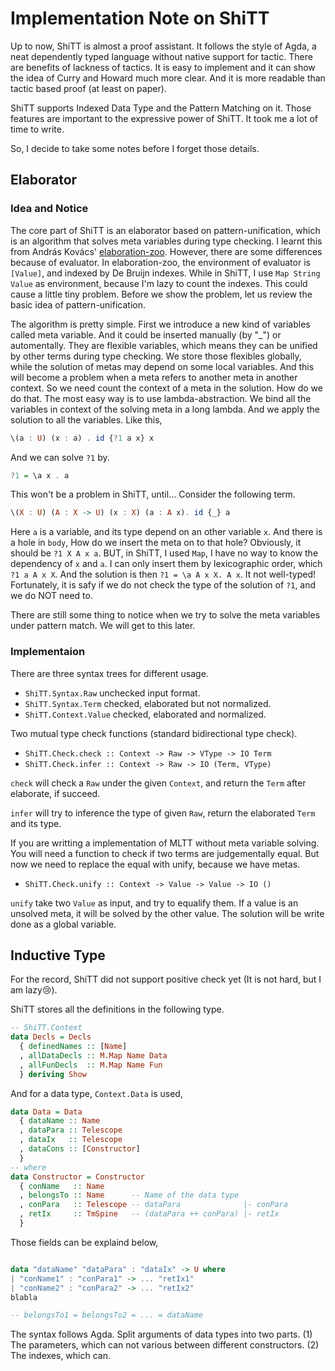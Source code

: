 # Implementation Note on ShiTT

Up to now, ShiTT is almost a proof assistant. It follows the style of Agda, a neat dependently typed language without native support for tactic. There are benefits of lackness of tactics. It is easy to implement and it can show the idea of Curry and Howard much more clear. And it is more readable than tactic based proof (at least on paper).

ShiTT supports Indexed Data Type and the Pattern Matching on it. Those features are important to the expressive power of ShiTT. It took me a lot of time to write.

So, I decide to take some notes before I forget those details.

## Elaborator

### Idea and Notice

The core part of ShiTT is an elaborator based on pattern-unification, which is an algorithm that solves meta variables during type checking. I learnt this from András Kovács' [elaboration-zoo](https://github.com/AndrasKovacs/elaboration-zoo). However, there are some differences because of evaluator. In elaboration-zoo, the environment of evaluator is `[Value]`, and indexed by De Bruijn indexes. While in ShiTT, I use `Map String Value` as environment, because I'm lazy to count the indexes. This could cause a little tiny problem. Before we show the problem, let us review the basic idea of pattern-unification.

The algorithm is pretty simple. First we introduce a new kind of variables called meta variable. And it could be inserted manually (by "_") or automentally. They are flexible variables, which means they can be unified by other terms during type checking. We store those flexibles globally, while the solution of metas may depend on some local variables. And this will become a problem when a meta refers to another meta in another context. So we need count the context of a meta in the solution. How do we do that. The most easy way is to use lambda-abstraction. We bind all the variables in context of the solving meta in a long lambda. And we apply the solution to all the variables. Like this,

```haskell
\(a : U) (x : a) . id {?1 a x} x
```

And we can solve `?1` by.

```haskell
?1 = \a x . a
```

This won't be a problem in ShiTT, until...
Consider the following term.

```haskell
\(X : U) (A : X -> U) (x : X) (a : A x). id {_} a
```

Here `a` is a variable, and its type depend on an other variable `x`.
And there is a hole in `body`, How do we insert the meta on to that hole? Obviously, it should be `?1 X A x a`. BUT, in ShiTT, I used `Map`, I have no way to know the dependency of `x` and `a`. I can only insert them by lexicographic order, which `?1 a A x X`. And the solution is then `?1 = \a A x X. A x`. It not well-typed! Fortunately, it is safy if we do not check the type of the solution of `?1`, and we do NOT need to.

There are still some thing to notice when we try to solve the meta variables under pattern match. We will get to this later.

### Implementaion

There are three syntax trees for different usage.

- `ShiTT.Syntax.Raw` unchecked input format.
- `ShiTT.Syntax.Term` checked, elaborated but not normalized.
- `ShiTT.Context.Value` checked, elaborated and normalized.

Two mutual type check functions (standard bidirectional type check).

- `ShiTT.Check.check :: Context -> Raw -> VType -> IO Term`
- `ShiTT.Check.infer :: Context -> Raw -> IO (Term, VType)`

`check` will check a `Raw` under the given `Context`, and return the `Term` after elaborate, if succeed.

`infer` will try to inference the type of given `Raw`, return the elaborated `Term` and its type.

If you are writting a implementation of MLTT without meta variable solving. You will need a function to check if two terms are judgementally equal. But now we need to replace the equal with unify, because we have metas.

- `ShiTT.Check.unify :: Context -> Value -> Value -> IO ()`

`unify` take two `Value` as input, and try to equalify them. If a value is an unsolved meta, it will be solved by the other value. The solution will be write done as a global variable.

## Inductive Type

For the record, ShiTT did not support positive check yet (It is not hard, but I am lazy😢).

ShiTT stores all the definitions in the following type.

```haskell
-- ShiTT.Context
data Decls = Decls 
  { definedNames :: [Name]
  , allDataDecls :: M.Map Name Data
  , allFunDecls  :: M.Map Name Fun
  } deriving Show
```

And for a data type, `Context.Data` is used,

```haskell
data Data = Data 
  { dataName :: Name 
  , dataPara :: Telescope
  , dataIx   :: Telescope
  , dataCons :: [Constructor] 
  }
-- where
data Constructor = Constructor
  { conName   :: Name 
  , belongsTo :: Name      -- Name of the data type
  , conPara   :: Telescope -- dataPara              |- conPara
  , retIx     :: TmSpine   -- (dataPara ++ conPara) |- retIx
  }
```

Those fields can be explaind below,

```haskell

data "dataName" "dataPara" : "dataIx" -> U where
| "conName1" : "conPara1" -> ... "retIx1"
| "conName2" : "conPara2" -> ... "retIx2"
blabla

-- belongsTo1 = belongsTo2 = ... = dataName
```

The syntax follows Agda. Split arguments of data types into two parts. (1) The parameters, which can not various between different constructors. (2) The indexes, which can.


